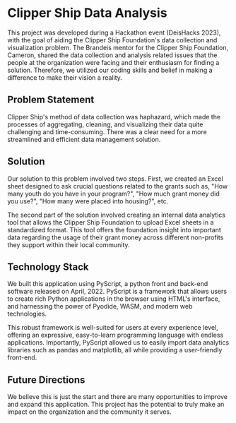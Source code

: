
# Clipper Ship Data Analysis

This project was developed during a Hackathon event (DeisHacks 2023), with the goal of aiding the Clipper Ship Foundation's data collection and visualization problem. The Brandeis mentor for the Clipper Ship Foundation, Cameron, shared the data collection and analysis related issues that the people at the organization were facing and their enthusiasm for finding a solution. Therefore, we utilized our coding skills and belief in making a difference to make their vision a reality.


## Problem Statement
Clipper Ship's method of data collection was haphazard, which made the processes of aggregating, cleaning, and visualizing their data quite challenging and time-consuming. There was a clear need for a more streamlined and efficient data management solution.
## Solution
Our solution to this problem involved two steps. First, we created an Excel sheet designed to ask crucial questions related to the grants such as, "How many youth do you have in your program?", "How much grant money did you use?", "How many were placed into housing?", etc.

The second part of the solution involved creating an internal data analytics tool that allows the Clipper Ship Foundation to upload Excel sheets in a standardized format. This tool offers the foundation insight into important data regarding the usage of their grant money across different non-profits they support within their local community.
## Technology Stack
We built this application using PyScript, a python front and back-end software released on April, 2022. PyScript is a framework that allows users to create rich Python applications in the browser using HTML's interface, and harnessing the power of Pyodide, WASM, and modern web technologies.

This robust framework is well-suited for users at every experience level, offering an expressive, easy-to-learn programming language with endless applications. Importantly, PyScript allowed us to easily import data analytics libraries such as pandas and matplotlib, all while providing a user-friendly front-end.
## Future Directions
We believe this is just the start and there are many opportunities to improve and expand this application. This project has the potential to truly make an impact on the organization and the community it serves.